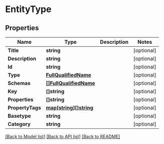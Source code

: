 # EntityType

## Properties

Name | Type | Description | Notes
------------ | ------------- | ------------- | -------------
**Title** | **string** |  | [optional] 
**Description** | **string** |  | [optional] 
**Id** | **string** |  | [optional] 
**Type** | [**FullQualifiedName**](FullQualifiedName.md) |  | [optional] 
**Schemas** | [**[]FullQualifiedName**](FullQualifiedName.md) |  | [optional] 
**Key** | **[]string** |  | [optional] 
**Properties** | **[]string** |  | [optional] 
**PropertyTags** | [**map[string][]string**](array.md) |  | [optional] 
**Basetype** | **string** |  | [optional] 
**Category** | **string** |  | [optional] 

[[Back to Model list]](../README.md#documentation-for-models) [[Back to API list]](../README.md#documentation-for-api-endpoints) [[Back to README]](../README.md)



